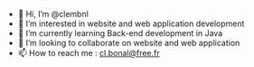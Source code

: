 - 👋 Hi, I’m @clembnl
- 👀 I’m interested in website and web application development
- 🌱 I’m currently learning Back-end development in Java
- 💞️ I’m looking to collaborate on website and web application
- 📫 How to reach me : cl.bonal@free.fr

<!---
clembnl/clembnl is a ✨ special ✨ repository because its `README.md` (this file) appears on your GitHub profile.
You can click the Preview link to take a look at your changes.
--->
